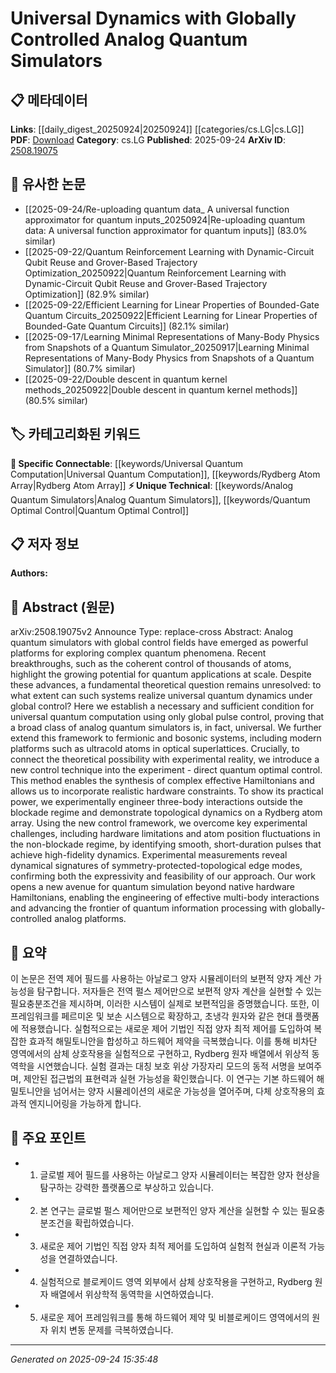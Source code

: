 <!-- KEYWORD_LINKING_METADATA:
{
  "processed_timestamp": "2025-09-24T15:35:48.330628",
  "vocabulary_version": "1.0",
  "selected_keywords": [
    "Analog Quantum Simulators",
    "Universal Quantum Computation",
    "Quantum Optimal Control",
    "Rydberg Atom Array"
  ],
  "rejected_keywords": [],
  "similarity_scores": {
    "Analog Quantum Simulators": 0.78,
    "Universal Quantum Computation": 0.79,
    "Quantum Optimal Control": 0.77,
    "Rydberg Atom Array": 0.81
  },
  "extraction_method": "AI_prompt_based",
  "budget_applied": true,
  "candidates_json": {
    "candidates": [
      {
        "surface": "Analog Quantum Simulators",
        "canonical": "Analog Quantum Simulators",
        "aliases": [
          "Quantum Simulators",
          "Analog Simulators"
        ],
        "category": "unique_technical",
        "rationale": "This term is central to the paper's focus on quantum dynamics and is specific to the study of quantum phenomena.",
        "novelty_score": 0.75,
        "connectivity_score": 0.68,
        "specificity_score": 0.85,
        "link_intent_score": 0.78
      },
      {
        "surface": "Universal Quantum Computation",
        "canonical": "Universal Quantum Computation",
        "aliases": [
          "Universal Computation",
          "Quantum Computation"
        ],
        "category": "specific_connectable",
        "rationale": "The concept of universal quantum computation is crucial for linking to broader discussions on quantum computing capabilities.",
        "novelty_score": 0.65,
        "connectivity_score": 0.82,
        "specificity_score": 0.8,
        "link_intent_score": 0.79
      },
      {
        "surface": "Direct Quantum Optimal Control",
        "canonical": "Quantum Optimal Control",
        "aliases": [
          "Optimal Control",
          "Direct Control"
        ],
        "category": "unique_technical",
        "rationale": "This technique is novel and essential for implementing the theoretical models in practical experiments.",
        "novelty_score": 0.7,
        "connectivity_score": 0.75,
        "specificity_score": 0.88,
        "link_intent_score": 0.77
      },
      {
        "surface": "Rydberg Atom Array",
        "canonical": "Rydberg Atom Array",
        "aliases": [
          "Rydberg Array",
          "Atom Array"
        ],
        "category": "specific_connectable",
        "rationale": "This is a specific experimental setup that is relevant to many discussions in quantum simulation and computation.",
        "novelty_score": 0.68,
        "connectivity_score": 0.8,
        "specificity_score": 0.83,
        "link_intent_score": 0.81
      }
    ],
    "ban_list_suggestions": [
      "method",
      "experiment",
      "performance",
      "system"
    ]
  },
  "decisions": [
    {
      "candidate_surface": "Analog Quantum Simulators",
      "resolved_canonical": "Analog Quantum Simulators",
      "decision": "linked",
      "scores": {
        "novelty": 0.75,
        "connectivity": 0.68,
        "specificity": 0.85,
        "link_intent": 0.78
      }
    },
    {
      "candidate_surface": "Universal Quantum Computation",
      "resolved_canonical": "Universal Quantum Computation",
      "decision": "linked",
      "scores": {
        "novelty": 0.65,
        "connectivity": 0.82,
        "specificity": 0.8,
        "link_intent": 0.79
      }
    },
    {
      "candidate_surface": "Direct Quantum Optimal Control",
      "resolved_canonical": "Quantum Optimal Control",
      "decision": "linked",
      "scores": {
        "novelty": 0.7,
        "connectivity": 0.75,
        "specificity": 0.88,
        "link_intent": 0.77
      }
    },
    {
      "candidate_surface": "Rydberg Atom Array",
      "resolved_canonical": "Rydberg Atom Array",
      "decision": "linked",
      "scores": {
        "novelty": 0.68,
        "connectivity": 0.8,
        "specificity": 0.83,
        "link_intent": 0.81
      }
    }
  ]
}
-->

# Universal Dynamics with Globally Controlled Analog Quantum Simulators

## 📋 메타데이터

**Links**: [[daily_digest_20250924|20250924]] [[categories/cs.LG|cs.LG]]
**PDF**: [Download](https://arxiv.org/pdf/2508.19075.pdf)
**Category**: cs.LG
**Published**: 2025-09-24
**ArXiv ID**: [2508.19075](https://arxiv.org/abs/2508.19075)

## 🔗 유사한 논문
- [[2025-09-24/Re-uploading quantum data_ A universal function approximator for quantum inputs_20250924|Re-uploading quantum data: A universal function approximator for quantum inputs]] (83.0% similar)
- [[2025-09-22/Quantum Reinforcement Learning with Dynamic-Circuit Qubit Reuse and Grover-Based Trajectory Optimization_20250922|Quantum Reinforcement Learning with Dynamic-Circuit Qubit Reuse and Grover-Based Trajectory Optimization]] (82.9% similar)
- [[2025-09-22/Efficient Learning for Linear Properties of Bounded-Gate Quantum Circuits_20250922|Efficient Learning for Linear Properties of Bounded-Gate Quantum Circuits]] (82.1% similar)
- [[2025-09-17/Learning Minimal Representations of Many-Body Physics from Snapshots of a Quantum Simulator_20250917|Learning Minimal Representations of Many-Body Physics from Snapshots of a Quantum Simulator]] (80.7% similar)
- [[2025-09-22/Double descent in quantum kernel methods_20250922|Double descent in quantum kernel methods]] (80.5% similar)

## 🏷️ 카테고리화된 키워드
**🔗 Specific Connectable**: [[keywords/Universal Quantum Computation|Universal Quantum Computation]], [[keywords/Rydberg Atom Array|Rydberg Atom Array]]
**⚡ Unique Technical**: [[keywords/Analog Quantum Simulators|Analog Quantum Simulators]], [[keywords/Quantum Optimal Control|Quantum Optimal Control]]

## 📋 저자 정보

**Authors:** 

## 📄 Abstract (원문)

arXiv:2508.19075v2 Announce Type: replace-cross 
Abstract: Analog quantum simulators with global control fields have emerged as powerful platforms for exploring complex quantum phenomena. Recent breakthroughs, such as the coherent control of thousands of atoms, highlight the growing potential for quantum applications at scale. Despite these advances, a fundamental theoretical question remains unresolved: to what extent can such systems realize universal quantum dynamics under global control? Here we establish a necessary and sufficient condition for universal quantum computation using only global pulse control, proving that a broad class of analog quantum simulators is, in fact, universal. We further extend this framework to fermionic and bosonic systems, including modern platforms such as ultracold atoms in optical superlattices. Crucially, to connect the theoretical possibility with experimental reality, we introduce a new control technique into the experiment - direct quantum optimal control. This method enables the synthesis of complex effective Hamiltonians and allows us to incorporate realistic hardware constraints. To show its practical power, we experimentally engineer three-body interactions outside the blockade regime and demonstrate topological dynamics on a Rydberg atom array. Using the new control framework, we overcome key experimental challenges, including hardware limitations and atom position fluctuations in the non-blockade regime, by identifying smooth, short-duration pulses that achieve high-fidelity dynamics. Experimental measurements reveal dynamical signatures of symmetry-protected-topological edge modes, confirming both the expressivity and feasibility of our approach. Our work opens a new avenue for quantum simulation beyond native hardware Hamiltonians, enabling the engineering of effective multi-body interactions and advancing the frontier of quantum information processing with globally-controlled analog platforms.

## 📝 요약

이 논문은 전역 제어 필드를 사용하는 아날로그 양자 시뮬레이터의 보편적 양자 계산 가능성을 탐구합니다. 저자들은 전역 펄스 제어만으로 보편적 양자 계산을 실현할 수 있는 필요충분조건을 제시하며, 이러한 시스템이 실제로 보편적임을 증명했습니다. 또한, 이 프레임워크를 페르미온 및 보손 시스템으로 확장하고, 초냉각 원자와 같은 현대 플랫폼에 적용했습니다. 실험적으로는 새로운 제어 기법인 직접 양자 최적 제어를 도입하여 복잡한 효과적 해밀토니안을 합성하고 하드웨어 제약을 극복했습니다. 이를 통해 비차단 영역에서의 삼체 상호작용을 실험적으로 구현하고, Rydberg 원자 배열에서 위상적 동역학을 시연했습니다. 실험 결과는 대칭 보호 위상 가장자리 모드의 동적 서명을 보여주며, 제안된 접근법의 표현력과 실현 가능성을 확인했습니다. 이 연구는 기본 하드웨어 해밀토니안을 넘어서는 양자 시뮬레이션의 새로운 가능성을 열어주며, 다체 상호작용의 효과적 엔지니어링을 가능하게 합니다.

## 🎯 주요 포인트

- 1. 글로벌 제어 필드를 사용하는 아날로그 양자 시뮬레이터는 복잡한 양자 현상을 탐구하는 강력한 플랫폼으로 부상하고 있습니다.
- 2. 본 연구는 글로벌 펄스 제어만으로 보편적인 양자 계산을 실현할 수 있는 필요충분조건을 확립하였습니다.
- 3. 새로운 제어 기법인 직접 양자 최적 제어를 도입하여 실험적 현실과 이론적 가능성을 연결하였습니다.
- 4. 실험적으로 블로케이드 영역 외부에서 삼체 상호작용을 구현하고, Rydberg 원자 배열에서 위상학적 동역학을 시연하였습니다.
- 5. 새로운 제어 프레임워크를 통해 하드웨어 제약 및 비블로케이드 영역에서의 원자 위치 변동 문제를 극복하였습니다.


---

*Generated on 2025-09-24 15:35:48*
